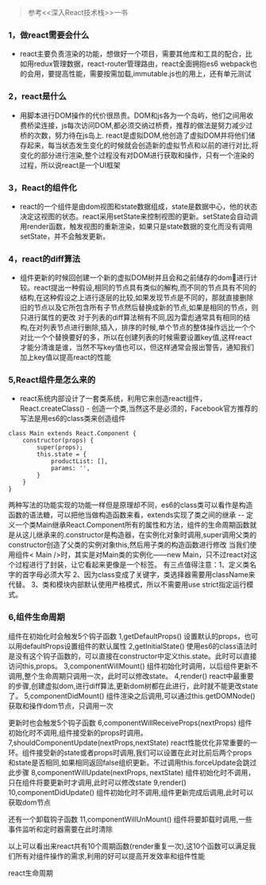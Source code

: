 > 参考<<深入React技术栈>>一书
### 1，做react需要会什么
- react主要负责渲染的功能，想做好一个项目，需要其他库和工具的配合，比如用redux管理数据，react-router管理路由，react全面拥抱es6
webpack也的会用，要提高性能，需要按需加载,immutable.js也的用上，还有单元测试

### 2，react是什么
- 用脚本进行DOM操作的代价很昂贵。DOM和js各为一个岛屿，他们之间用收费桥梁连接，js每次访问DOM,都必须交纳过桥费，推荐的做法是努力减少过桥的次数，努力待在js岛上.
react是虚拟DOM,他创造了虚拟DOM并将他们储存起来，每当状态发生变化的时候就会创造新的虚拟节点和以前的进行对比,将变化的部分进行渲染,整个过程没有对DOM进行获取和操作，只有一个渲染的过程，所以说react是一个UI框架

### 3，React的组件化
- react的一个组件是由dom视图和state数据组成，state是数据中心，他的状态决定这视图的状态。react采用setState来控制视图的更新。setState会自动调用render函数，触发视图的重新渲染，如果只是state数据的变化而没有调用setState，并不会触发更新。

### 4，react的diff算法
- 组件更新的时候回创建一个新的虚拟DOM树并且会和之前储存的dom🌲进行计较。react提出一种假设,相同的节点具有类似的解构,而不同的节点具有不同的结构,在这种假设之上进行逐层的比较,如果发现节点是不同的，那就直接删除旧的节点以及它所包含所有子节点然后替换成新的节点,如果是相同的节点，则只进行属性的更改
对于列表的diff算法稍有不同,因为雷彪通常具有相同的结构,在对列表节点进行删除,插入，排序的时候,单个节点的整体操作远比一个个对比一个个替换要好的多，所以在创建列表的时候需要设置key值,这样react才能分清谁是谁，当然不写key值也可以，但这样通常会报出警告，通知我们加上key值以提高react的性能

### 5,React组件是怎么来的
- react系统内部设计了一套类系统，利用它来创造react组件， React.createClass() - 创造一个类,当然这不是必须的，Facebook官方推荐的写法是用es6的class类来创造组件

```
class Main extends React.Component {
    constructor(props) {
        super(props);
        this.state = {
            productList: [],
            params: '',
        }
    }
}
```
两种写法的功能实现的功能一样但是原理却不同，es6的class类可以看作是构造函数的语法糖，可以把他当做构造函数来看，extends实现了类之间的继承 -- 定义一个类Main继承React.Component所有的属性和方法，组件的生命周期函数就是从这儿继承来的.constructor是构造器，在实例化对象时调用,super调用父类的constructor创造了父类的实例对象this,然后用子类的构造函数进行修改
当我们使用组件< Main />时，其实是对Main类的实例化——new Main，只不过react对这个过程进行了封装，让它看起来更像是一个标签。
有三点值得注意：1、定义类名字的首字母必须大写 2、因为class变成了关键字，类选择器需要用className来代替。 3、类和模块内部默认使用严格模式，所以不需要用use strict指定运行模式。

### 6,组件生命周期
组件在初始化时会触发5个钩子函数
1,getDefaultProps() 设置默认的props，也可以用defaultProps设置组件的默认属性
2,getInitialState() 使用es6的class语法时是没有这个钩子函数的，可以直接在constructor中定义this.state。此时可以直接访问this,props。
3,componentWillMount() 组件初始化时调用，以后组件更新不调用,整个生命周期只调用一次，此时可以修改state。
4,render() react中最重要的步骤,创建虚拟dom,进行diff算法,更新dom树都在此进行，此时就不能更改state了。
5,componentDidMount() 组件渲染之后调用,可以通过this.getDOMNode()获取和操作dom节点，只调用一次

更新时也会触发5个钩子函数
6,componentWillReceiveProps(nextProps) 组件初始化时不调用,组件接受新的props时调用。
7,shouldComponentUpdate(nextProps,nextState) react性能优化非常重要的一环。组件接受新的state或者props时调用,我们可以设置在此对比前后两个props和state是否相同,如果相同返回false组织更新。不过调用this.forceUpdate会跳过此步骤
8,componentWillUpdate(nextProps, nextState) 组件初始化时不调用，只在组件将要更新时才调用,此时可以修改state
9,render()
10,componentDidUpdate() 组件初始化时不调用,组件更新完成后调用,此时可以获取dom节点

还有一个卸载钩子函数
11,componentWillUnMount() 组件将要卸载时调用,一些事件监听和定时器需要在此时清除

以上可以看出来react共有10个周期函数(render重复一次),这10个函数可以满足我们所有对组件操作的需求,利用的好可以提高开发效率和组件性能


react生命周期
